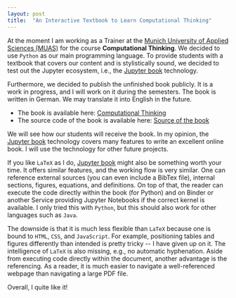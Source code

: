 ```yaml
---
layout: post
title:  "An Interactive Textbook to Learn Computational Thinking"
---
```


At the moment I am working as a Trainer at the [Munich University of Applied Sciences (MUAS)](https://www.cs.hm.edu/en/home/index.en.html) for the course **Computational Thinking**.
We decided to use ``Python`` as our main programming language.
To provide students with a textbook that covers our content and is stylistically sound, we decided to test out the Jupyter ecosystem, i.e., the [Jupyter book](https://jupyterbook.org/intro.html) technology.

Furthermore, we decided to publish the unfinished book publicly.
It is a work in progress, and I will work on it during the semesters.
The book is written in German.
We may translate it into English in the future.

+ The book is available here: [Computational Thinking](https://bzoennchen.github.io/ct-book/intro.html)
+ The source code of the book is available here: [Source of the book](https://github.com/BZoennchen/ct-book)

We will see how our students will receive the book.
In my opinion, the [Jupyter book](https://jupyterbook.org/intro.html) technology covers many features to write an excellent online book.
I will use the technology for other future projects.

If you like ``LaTeX`` as I do, [Jupyter book](https://jupyterbook.org/intro.html) might also be something worth your time.
It offers similar features, and the working flow is very similar.
One can reference external sources (you can even include a BibTex file), internal sections, figures, equations, and definitions.
On top of that, the reader can execute the code directly within the book (for Python) and on Binder or another Service providing Jupyter Notebooks if the correct kernel is available.
I only tried this with ``Python``, but this should also work for other languages such as ``Java``.

The downside is that it is much less flexible than ``LaTeX`` because one is bound to ``HTML``, ``CSS``, and ``JavaScript``.
For example, positioning tables and figures differently than intended is pretty tricky -- I have given up on it.
The intelligence of ``LaTeX`` is also missing, e.g., no automatic hyphenation.
Aside from executing code directly within the document, another advantage is the referencing.
As a reader, it is much easier to navigate a well-referenced webpage than navigating a large PDF file.

Overall, I quite like it!